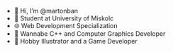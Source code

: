 - 👋 Hi, I’m @martonban
- 🏫 Student at University of Miskolc 
- 🌐 Web Development Specialization
- 🤤 Wannabe C++ and Computer Graphics Developer
- 🎨 Hobby Illustrator and a Game Developer


<!---
martonbn/martonbn is a ✨ special ✨ repository because its `README.md` (this file) appears on your GitHub profile.
You can click the Preview link to take a look at your changes.
--->
